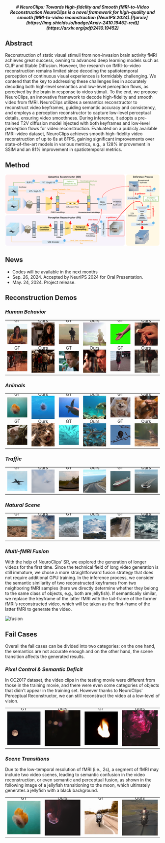 <h5 align="center">
# NeuroClips: Towards High-fidelity and Smooth fMRI-to-Video Reconstruction
NeuroClips is a novel framework for high-quality and smooth fMRI-to-video reconstruction (NeurIPS 2024).[![arxiv](https://img.shields.io/badge/Arxiv-2410.19452-red)](https://arxiv.org/pdf/2410.19452)

## Abstract
Reconstruction of static visual stimuli from non-invasion brain activity fMRI achieves great success, owning to advanced deep learning models such as CLIP and Stable Diffusion. However, the research on fMRI-to-video reconstruction remains limited since decoding the spatiotemporal perception of continuous visual experiences is formidably challenging. We contend that the key to addressing these challenges lies in accurately decoding both high-level semantics and low-level perception flows, as perceived by the brain in response to video stimuli.
To the end, we propose NeuroClips, an innovative framework to decode high-fidelity and smooth video from fMRI. NeuroClips utilizes a semantics reconstructor to reconstruct video keyframes, guiding semantic accuracy and consistency, and employs a perception reconstructor to capture low-level perceptual details, ensuring video smoothness. During inference, it adopts a pre-trained T2V diffusion model injected with both keyframes and low-level perception flows for video reconstruction.
Evaluated on a publicly available fMRI-video dataset, NeuroClips achieves smooth high-fidelity video reconstruction of up to 6s at 8FPS, gaining significant improvements over state-of-the-art models in various metrics, e.g., a 128% improvement in SSIM and an 81% improvement in spatiotemporal metrics.

## Method
![model](assets/model.png)

## News
- Codes will be available in the next months
- Sep. 26, 2024. Accepted by NeurIPS 2024 for Oral Presentation. 
- May. 24, 2024. Project release.

## Reconstruction Demos
### *Human Behavior*
<table class="center">
      <tr style="line-height: 0">
      <td colspan="1" style="border: none; text-align: center">GT</td> <td colspan="1" style="border: none; text-align: center">Ours</td>
      <td colspan="1" style="border: none; text-align: center">GT</td> <td colspan="1" style="border: none; text-align: center">Ours</td>
      <td colspan="1" style="border: none; text-align: center">GT</td> <td colspan="1" style="border: none; text-align: center">Ours</td>
      </tr>
      <td style="border: none"><img src="assets/samples/gt_22.gif"></td>
      <td style="border: none"><img src="assets/samples/22.gif"></td>
      <td style="border: none"><img src="assets/samples/gt_11.gif"></td>
      <td style="border: none"><img src="assets/samples/11.gif"></td>
      <td style="border: none"><img src="assets/samples/gt_54.gif"></td>
      <td style="border: none"><img src="assets/samples/54.gif"></td>
      </tr>
      <tr style="line-height: 0">
      <td colspan="1" style="border: none; text-align: center">GT</td> <td colspan="1" style="border: none; text-align: center">Ours</td>
      <td colspan="1" style="border: none; text-align: center">GT</td> <td colspan="1" style="border: none; text-align: center">Ours</td>
      <td colspan="1" style="border: none; text-align: center">GT</td> <td colspan="1" style="border: none; text-align: center">Ours</td>
      </tr>
      <td style="border: none"><img src="assets/samples/gt_936.gif"></td>
      <td style="border: none"><img src="assets/samples/936.gif"></td>
      <td style="border: none"><img src="assets/samples/gt_373.gif"></td>
      <td style="border: none"><img src="assets/samples/373.gif"></td>
      <td style="border: none"><img src="assets/samples/gt_769.gif"></td>
      <td style="border: none"><img src="assets/samples/769.gif"></td>
      </tr>
  </table>

### *Animals*
<table class="center">
      <tr style="line-height: 0">
      <td colspan="1" style="border: none; text-align: center">GT</td> <td colspan="1" style="border: none; text-align: center">Ours</td>
      <td colspan="1" style="border: none; text-align: center">GT</td> <td colspan="1" style="border: none; text-align: center">Ours</td>
      <td colspan="1" style="border: none; text-align: center">GT</td> <td colspan="1" style="border: none; text-align: center">Ours</td>
      </tr>
      <td style="border: none"><img src="assets/samples/gt_94.gif"></td>
      <td style="border: none"><img src="assets/samples/94.gif"></td>
      <td style="border: none"><img src="assets/samples/gt_108.gif"></td>
      <td style="border: none"><img src="assets/samples/108.gif"></td>
      <td style="border: none"><img src="assets/samples/gt_452.gif"></td>
      <td style="border: none"><img src="assets/samples/452.gif"></td>
      </tr>
      <tr style="line-height: 0">
      <td colspan="1" style="border: none; text-align: center">GT</td> <td colspan="1" style="border: none; text-align: center">Ours</td>
      <td colspan="1" style="border: none; text-align: center">GT</td> <td colspan="1" style="border: none; text-align: center">Ours</td>
      <td colspan="1" style="border: none; text-align: center">GT</td> <td colspan="1" style="border: none; text-align: center">Ours</td>
      </tr>
      <td style="border: none"><img src="assets/samples/gt_293.gif"></td>
      <td style="border: none"><img src="assets/samples/293.gif"></td>
      <td style="border: none"><img src="assets/samples/gt_784.gif"></td>
      <td style="border: none"><img src="assets/samples/784.gif"></td>
      <td style="border: none"><img src="assets/samples/gt_216.gif"></td>
      <td style="border: none"><img src="assets/samples/216.gif"></td>
      </tr>
  </table>

### *Traffic*
<table class="center">
      <tr style="line-height: 0">
      <td colspan="1" style="border: none; text-align: center">GT</td> <td colspan="1" style="border: none; text-align: center">Ours</td>
      <td colspan="1" style="border: none; text-align: center">GT</td> <td colspan="1" style="border: none; text-align: center">Ours</td>
      <td colspan="1" style="border: none; text-align: center">GT</td> <td colspan="1" style="border: none; text-align: center">Ours</td>
      </tr>
      <td style="border: none"><img src="assets/samples/gt_24.gif"></td>
      <td style="border: none"><img src="assets/samples/24.gif"></td>
      <td style="border: none"><img src="assets/samples/gt_555.gif"></td>
      <td style="border: none"><img src="assets/samples/555.gif"></td>
      <td style="border: none"><img src="assets/samples/gt_180.gif"></td>
      <td style="border: none"><img src="assets/samples/180.gif"></td>
  </table>

### *Natural Scene*
<table class="center">
      <tr style="line-height: 0">
      <td colspan="1" style="border: none; text-align: center">GT</td> <td colspan="1" style="border: none; text-align: center">Ours</td>
      <td colspan="1" style="border: none; text-align: center">GT</td> <td colspan="1" style="border: none; text-align: center">Ours</td>
      <td colspan="1" style="border: none; text-align: center">GT</td> <td colspan="1" style="border: none; text-align: center">Ours</td>
      </tr>
      <td style="border: none"><img src="assets/samples/gt_700.gif"></td>
      <td style="border: none"><img src="assets/samples/700.gif"></td>
      <td style="border: none"><img src="assets/samples/gt_702.gif"></td>
      <td style="border: none"><img src="assets/samples/702.gif"></td>
      <td style="border: none"><img src="assets/samples/gt_284.gif"></td>
      <td style="border: none"><img src="assets/samples/284.gif"></td>
  </table>


### *Multi-fMRI Fusion*
With the help of NeuroClips’ SR, we explored the generation of longer videos for the first time. Since the technical field of long video generation is still immature, we chose a more straightforward fusion strategy that does not require additional GPU training. In the inference process, we consider the semantic similarity of two reconstructed keyframes from two neighboring fMRI samples (here we directly determine whether they belong to the same class of objects, e.g., both are jellyfish). If semantically similar, we replace the keyframe of the latter fMRI with the tail-frame of the former fMRI’s reconstructed video, which will be taken as the first-frame of the latter fMRI to generate the video.

![fusion](assets/samples/multi-fmri.gif)

## Fail Cases
Overall the fail cases can be divided into two categories: on the one hand, the semantics are not accurate enough and on the other hand, the scene transition affects the generated results.
### *Pixel Control & Semantic Deficit*
In CC2017 dataset, the video clips in the testing movie were different from those in the training movie, and there were even some categories of objects that didn't appear in the training set. However thanks to NeuroClips' Perceptual Reconstructor, we can still reconstruct the video at a low-level of vision.
<table class="center">
      <tr style="line-height: 0">
      <td colspan="1" style="border: none; text-align: center">GT</td> <td colspan="1" style="border: none; text-align: center">Ours</td>
      <td colspan="1" style="border: none; text-align: center">GT</td> <td colspan="1" style="border: none; text-align: center">Ours</td>
      </tr>
      <td style="border: none"><img src="assets/samples/gt_99.gif"></td>
      <td style="border: none"><img src="assets/samples/99.gif"></td>
      <td style="border: none"><img src="assets/samples/gt_232.gif"></td>
      <td style="border: none"><img src="assets/samples/232.gif"></td>
  </table>

### *Scene Transitions*
Due to the low-temporal resolution of fMRI (i.e., 2s), a segment of fMRI may include two video scenes, leading to semantic confusion in the video reconstruction, or even semantic and perceptual fusion, as shown in the following image of a jellyfish transitioning to the moon, which ultimately generates a jellyfish with a black background.
<table class="center">
      <tr style="line-height: 0">
      <td colspan="1" style="border: none; text-align: center">GT</td> <td colspan="1" style="border: none; text-align: center">Ours</td>
      <td colspan="1" style="border: none; text-align: center">GT</td> <td colspan="1" style="border: none; text-align: center">Ours</td>
      </tr>
      <td style="border: none"><img src="assets/samples/gt_97.gif"></td>
      <td style="border: none"><img src="assets/samples/97.gif"></td>
      <td style="border: none"><img src="assets/samples/gt_281.gif"></td>
      <td style="border: none"><img src="assets/samples/281.gif"></td>
  </table>

